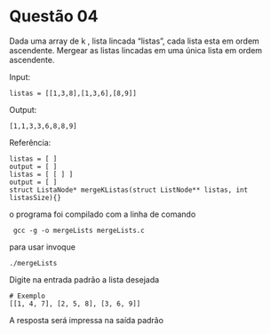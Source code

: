  # Questão 04

  Dada uma array de k , lista lincada “listas”, cada lista esta em ordem ascendente. 
  Mergear as listas lincadas em uma única lista em ordem ascendente.
  
  Input:
  ```
  listas = [[1,3,8],[1,3,6],[8,9]] 
  ```

  Output:
  ```
  [1,1,3,3,6,8,8,9]
  ```
  
  Referência:
  ```
  listas = [ ] 
  output = [ ]
  listas = [ [ ] ] 
  output = [ ]
  struct ListaNode* mergeKListas(struct ListNode** listas, int listasSize){}
  ```

  o programa foi compilado com a linha de comando
  ```
   gcc -g -o mergeLists mergeLists.c 
  ```

  para usar invoque
  ```
  ./mergeLists 
  ```

  Digite na entrada padrão a lista desejada
  ```
  # Exemplo
  [[1, 4, 7], [2, 5, 8], [3, 6, 9]]
  ```
  
  A resposta será impressa na saída padrão